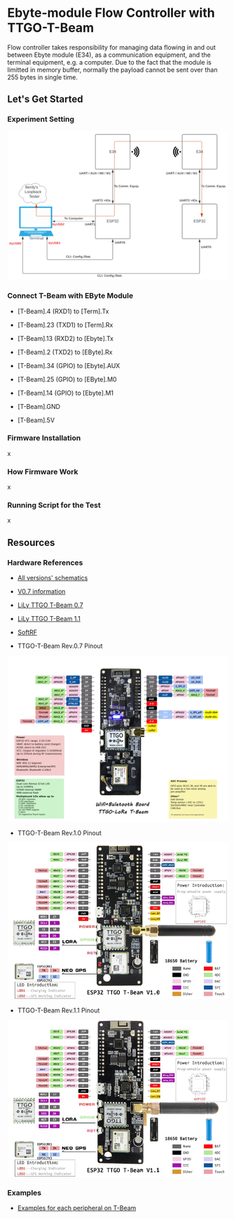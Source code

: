 # Ebyte-module Flow Controller with TTGO-T-Beam

Flow controller takes responsibility for managing data flowing in and out 
    between Ebyte module (E34), as a communication equipment, and the terminal equipment, e.g. a computer.
Due to the fact that the module is limitted in memory buffer, 
    normally the payload cannot be sent over than 255 bytes in single time.


## Let's Get Started


### Experiment Setting

![](images/loopback.png)


### Connect T-Beam with EByte Module

* [T-Beam].4  (RXD1) to [Term].Tx
* [T-Beam].23 (TXD1) to [Term].Rx

* [T-Beam].13 (RXD2) to [Ebyte].Tx
* [T-Beam].2  (TXD2) to [EByte].Rx
* [T-Beam].34 (GPIO) to [Ebyte].AUX
* [T-Beam].25 (GPIO) to [EByte].M0
* [T-Beam].14 (GPIO) to [Ebyte].M1

* [T-Beam].GND        
* [T-Beam].5V        


### Firmware Installation

x


### How Firmware Work

x


### Running Script for the Test

x


## Resources


### Hardware References

* [All versions' schematics](https://github.com/Xinyuan-LilyGO/LilyGO-T-Beam)
* [V0.7 information](https://tinymicros.com/wiki/TTGO_T-Beam)

* [LiLy TTGO T-Beam 0.7](http://www.lilygo.cn/prod_view.aspx?TypeId=50033&Id=1237&FId=t3:50033:3)
* [LiLy TTGO T-Beam 1.1](http://www.lilygo.cn/claprod_view.aspx?TypeId=62&Id=1281&FId=t28:62:28)

* [SoftRF](https://github.com/lyusupov/SoftRF/wiki/Prime-Edition-MkII)

* TTGO-T-Beam Rev.0.7 Pinout

![0.7](images/T-Beam%20V0_7.png)

* TTGO-T-Beam Rev.1.0 Pinout

![1.0](images/T-Beam%20V1_0.png)

* TTGO-T-Beam Rev.1.1 Pinout

![1.1](images/T-Beam%20V1_1.png)

### Examples

* [Examples for each peripheral on T-Beam](https://github.com/Xinyuan-LilyGO/LilyGo-LoRa-Series)
